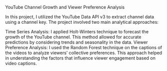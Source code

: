 YouTube Channel Growth and Viewer Preference Analysis

In this project, I utilized the YouTube Data API v3 to extract channel data using a channel key. The project involved two main analytical approaches:

Time Series Analysis: I applied Holt-Winters technique to forecast the growth of the YouTube channel. This method allowed for accurate predictions by considering trends and seasonality in the data.
Viewer Preference Analysis: I used the Random Forest technique on the captions of the videos to analyze viewers’ collective preferences. This approach helped in understanding the factors that influence viewer engagement based on video captions.
